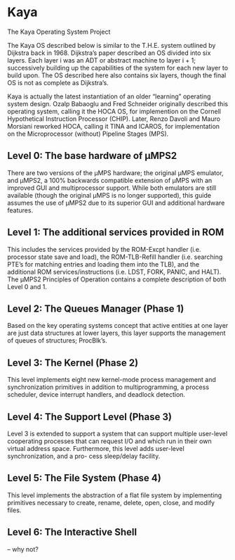 # Kaya
The Kaya Operating System Project

The Kaya OS described below is similar to the T.H.E. system outlined by Dijkstra back in 1968. Dijkstra’s paper described an OS divided into six layers. Each layer i was an ADT or abstract machine to layer i + 1; successively building up the capabilities of the system for each new layer to build upon. The OS described here also contains six layers, though the final OS is not as complete as Dijkstra’s.

Kaya is actually the latest instantiation of an older “learning” operating system design. Ozalp Babaoglu and Fred Schneider originally described this operating system, calling it the HOCA OS, for implemention on the Cornell Hypothetical Instruction Processor (CHIP). Later, Renzo Davoli and Mauro Morsiani reworked HOCA, calling it TINA and ICAROS, for implementation on the Microprocessor (without) Pipeline Stages (MPS).

## Level 0: The base hardware of μMPS2 ##
There are two versions of the μMPS hardware; the original μMPS emulator, and μMPS2, a 100% backwards compatible extension of μMPS with an improved GUI and multiprocessor support. While both emulators are still available (though the original μMPS is no longer supported), this guide assumes the use of μMPS2 due to its superior GUI and additional hardware features.

## Level 1: The additional services provided in ROM ## 
This includes the services provided by the ROM-Excpt handler (i.e. processor state save and load), the ROM-TLB-Refill handler (i.e. searching PTE’s for matching entries and loading them into the TLB), and the additional ROM services/instructions (i.e. LDST, FORK, PANIC, and HALT). The μMPS2 Principles of Operation contains a complete description of both Level 0 and 1.

## Level 2: The Queues Manager (Phase 1) ## 
Based on the key operating systems concept that active entities at one layer are just data structures at lower layers, this layer supports the management of queues of structures; ProcBlk’s.


## Level 3: The Kernel (Phase 2) ##
This level implements eight new kernel-mode process management and synchronization primitives in addition to multiprogramming, a process scheduler, device interrupt handlers, and deadlock detection.

## Level 4: The Support Level (Phase 3) ## 
Level 3 is extended to support a system that can support multiple user-level cooperating processes that can request I/O and which run in their own virtual address space. Furthermore, this level adds user-level synchronization, and a pro- cess sleep/delay facility.

## Level 5: The File System (Phase 4) ## 
This level implements the abstraction of a flat file system by implementing primitives necessary to create, rename, delete, open, close, and modify files.

## Level 6: The Interactive Shell ## 
– why not?
